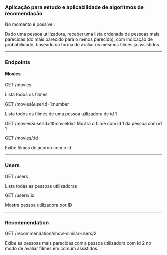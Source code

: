 ### Aplicação para estudo e aplicabilidade de algoritmos de recomendação

No momento é possível: 

Dado uma pessoa utilizadora, receber uma lista ordenada de pessoas mais parecidas (do mais parecido para o menos parecido), com indicação de probabilidade, baseado na forma de avaliar os mesmos filmes já assistidos.

--- 

### Endpoints

#### Movies

GET /movies

Lista todos os filmes

GET /movies&userId=1:number

Lista todos os filmes de uma pessoa utilizadora de id 1

GET /movies&userId=1&movieId=1
Mostra o filme com id 1 da pessoa com id 1

GET /movies/:id

Exibe filmes de acordo com o id

---

### Users

GET /users

Lista todas as pessoas utilizadoras

GET /users/:id

Mostra pessoa utilizadora por ID

--- 

### Recommendation

GET /recommendation/show-similar-users/2

Exibe as pessoas mais parecidas com a pessoa utilizadora com Id 2 no modo de avaliar filmes em comum assistidos.